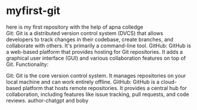  # myfirst-git
here is my first repository with the help of apna colledge
<br>
Git: Git is a distributed version control system (DVCS) that allows developers to track changes in their codebase, create branches, and collaborate with others. It's primarily a command-line tool.
<p1>
GitHub: GitHub is a web-based platform that provides hosting for Git repositories. It adds a graphical user interface (GUI) and various collaboration features on top of Git.
Functionality:

Git: Git is the core version control system. It manages repositories on your local machine and can work entirely offline.
GitHub: GitHub is a cloud-based platform that hosts remote repositories. It provides a central hub for collaboration, including features like issue tracking, pull requests, and code reviews.
author-chatgpt and boby
</p1>
